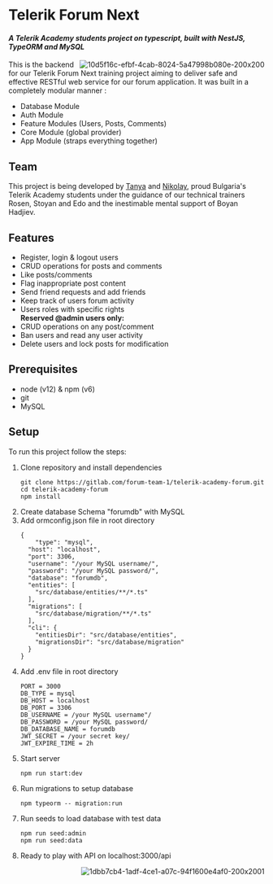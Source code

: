 <!-- LOGO IMAGES
<a href="https://imgbb.com/"><img src="https://i.ibb.co/FVMhT54/1dbb7cb4-1adf-4ce1-a07c-94f1600e4af0-200x2001.png" alt="1dbb7cb4-1adf-4ce1-a07c-94f1600e4af0-200x2001" border="0"></a>
<a href="https://imgbb.com/"><img src="https://i.ibb.co/Mk0qwJJ/10d5f16c-efbf-4cab-8024-5a47998b080e-200x200.png" alt="10d5f16c-efbf-4cab-8024-5a47998b080e-200x200" border="0"></a> -->

<div>
<h1><b>Telerik Forum Next</b></h1>
<h4><i>
A Telerik Academy students project on typescript, built with NestJS, TypeORM and MySQL
</i></h4>
</div>
<img align="right" border="0" src="https://i.ibb.co/Mk0qwJJ/10d5f16c-efbf-4cab-8024-5a47998b080e-200x200.png" alt="10d5f16c-efbf-4cab-8024-5a47998b080e-200x200">

<p> 
This is the backend for our Telerik Forum Next training project aiming to deliver safe and effective RESTful web service for our forum application.
It was built in a completely modular manner :
</p>

<ul>
<li>Database Module</li>
<li>Auth Module</li>
<li>Feature Modules (Users, Posts, Comments)</li>
<li>Core Module (global provider)</li>
<li>App Module (straps everything together)</li>
</ul>

<h2>Team</h2>

This project is being developed by <a href="https://gitlab.com/0ligotann">Tanya</a> and <a href="https://gitlab.com/nkoev">Nikolay</a>,
proud Bulgaria's Telerik Academy students under the guidance of our technical trainers Rosen, Stoyan and Edo and the inestimable mental support of Boyan Hadjiev.

<h2>Features</h2>

<ul>
<li>Register, login & logout users</li>
<li>CRUD operations for posts and comments</li>
<li>Like posts/comments</li>
<li>Flag inappropriate post content</li>
<li>Send friend requests and add friends</li>
<li>Keep track of users forum activity</li>
<li>Users roles with specific rights</li>
<b>Reserved @admin users only:</b>
<li>CRUD operations on any post/comment</li>
<li>Ban users and read any user activity</li>
<li>Delete users and lock posts for modification</li>
</ul>

<h2>Prerequisites</h2>

<ul>
<li>node (v12) & npm (v6)</li>
<li>git</li>
<li>MySQL</li>
</ul>

<h2>Setup</h2>
<p> To run this project follow the steps:</p>

<ol>
<li>Clone repository and install dependencies</li>

```
git clone https://gitlab.com/forum-team-1/telerik-academy-forum.git
cd telerik-academy-forum
npm install
```

<li>Create database Schema "forumdb" with MySQL</li>
<li>Add ormconfig.json file in root directory</li>

```
{
    "type": "mysql",
  "host": "localhost",
  "port": 3306,
  "username": "/your MySQL username/",
  "password": "/your MySQL password/",
  "database": "forumdb",
  "entities": [
    "src/database/entities/**/*.ts"
  ],
  "migrations": [
    "src/database/migration/**/*.ts"
  ],
  "cli": {
    "entitiesDir": "src/database/entities",
    "migrationsDir": "src/database/migration"
  }
}
```

<li>Add .env file in root directory</li>

```
PORT = 3000
DB_TYPE = mysql
DB_HOST = localhost
DB_PORT = 3306
DB_USERNAME = /your MySQL username"/
DB_PASSWORD = /your MySQL password/
DB_DATABASE_NAME = forumdb
JWT_SECRET = /your secret key/
JWT_EXPIRE_TIME = 2h
```

<li>Start server</li>

```
npm run start:dev
```

<li>Run migrations to setup database</li>

```
npm typeorm -- migration:run
```

<li>Run seeds to load database with test data</li>

```
npm run seed:admin
npm run seed:data
```

<li>Ready to play with API on localhost:3000/api</li>
</ol>

<div>
<img border="0" align="right" src="https://i.ibb.co/FVMhT54/1dbb7cb4-1adf-4ce1-a07c-94f1600e4af0-200x2001.png" alt="1dbb7cb4-1adf-4ce1-a07c-94f1600e4af0-200x2001">
</div>
<br>
<br>
<br>
<br>
<br>
<br>
<br>
